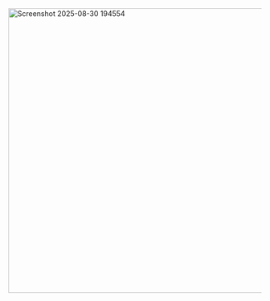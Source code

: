 <img width="741" height="566" alt="Screenshot 2025-08-30 194554" src="https://github.com/user-attachments/assets/206f8735-b481-4f01-940e-3e1ffa5ed1a8" />
